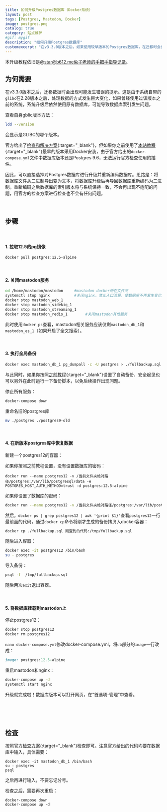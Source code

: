 ```yaml
---
title: 如何升级Postgres数据库（Docker系统）
layout: post
tags: [Postgres, Mastodon, Docker]
image: postgres.png
catalog: true 
category: 站点维护
#gif: mygif
description: "如何升级Postgres数据库"
customexcerpt: "在v3.3.0版本之后，如果使用较早版本的Postgres数据库，在迁移时会出现可能发生错误的提示。这是由于系统自带的`glibc`某次大升级，使数据库处理数据的方式发生变化，因此可能导致数据库不连续。官方给出了检查和解决方案，但由于官方给出的docker-compose.yml文件中数据库版本还是Postgres 9.6，无法运行官方检查使用的插件。因此可以选择对Postgres数据库进行升级后再检查。"
---
```


本升级教程依旧是@star@b612.me兔子老师的手把手指导记录。

## 为何需要

在v3.3.0版本之后，迁移数据时会出现可能发生错误的提示。这是由于系统自带的`glibc`在2.28版本之后，处理数据的方式发生巨大变化，如果曾经使用过该版本之前的系统，系统升级后依然使用原有数据库，可能导致数据库索引发生问题。

查看自身gblic版本方法：

```bash
ldd --version
```

会显示是GLIBC的哪个版本。

官方给出了[检查和解决方案](https://docs.joinmastodon.org/admin/troubleshooting/index-corruption/){:target="_blank"}，但如果你之前使用了[本站教程](https://pullopen.github.io/%E5%9F%BA%E7%A1%80%E6%90%AD%E5%BB%BA/2020/10/19/Mastodon-on-Docker.html){:target="_blank"}最早的版本采用Docker安装，由于官方给出的`docker-compose.yml`文件中数据库版本还是Postgres 9.6，无法运行官方检查使用的插件。

因此，可以直接选择对Postgres数据库进行升级并重新编码数据库。思路是：将数据库文件从二进制导出变为文本，将数据库升级后再导回数据库重新编码为二进制。重新编码之后数据库的索引版本将与系统保持一致，不会再出现不适配的问题，用官方的检查方案进行检查也不会有任何问题。

　　

## 步骤

　　

#### 1. 拉取12.5的pg镜像

   ```bash
   docker pull postgres:12.5-alpine
   ```

 　　

#### 2. 关闭mastodon服务

   ```bash
   cd /home/mastodon/mastodon     #mastodon docker所在文件夹
   systemctl stop nginx           #关闭nginx，禁止入口流量，使数据库不再发生变化
   docker stop mastodon_web_1
   docker stop mastodon_sidekiq_1
   docker stop mastodon_streaming_1
   docker stop mastodon_redis_1        #关闭mastodon其他服务
   ```

   此时使用`docker ps`查看，mastodon相关服务应该仅剩`mastodon_db_1`和`mastodon_es_1`（如果开启了全文搜索）。

　　

#### 3. 执行全局备份

   ```bash
   docker exec mastodon_db_1 pg_dumpall -c -U postgres > ./fullbackup.sql
   ```

   与此同时，如果你按照[之前教程](https://pullopen.github.io/%E5%9F%BA%E7%A1%80%E6%90%AD%E5%BB%BA/2020/10/19/Mastodon-on-Docker.html){:target="_blank"}设置了自动备份，安全起见也可以另外在此时运行一下备份脚本，以免后续操作出现问题。

   停止所有服务：

   ```bash
   docker-compose down
   ```

   重命名旧的postgres库
   ```bash
   mv ./postgres ./postgres9-old
   ```

　　

#### 4. 在新版本postgres库中恢复数据

   新建一个postgres12的容器：

   如果你按照之前教程设置，没有设置数据库的密码：

   ```
   docker run --name postgres12 -v /当前文件夹绝对路径/postgres:/var/lib/postgresql/data -e POSTGRES_HOST_AUTH_METHOD=trust -d postgres:12.5-alpine
   ```

   如果你设置了数据库的密码：

   ```bash
   docker run --name postgres12 -v /当前文件夹绝对路径/postgres:/var/lib/postgresql/data -e POSTGRES_PASSWORD=旧库密码 -d postgres:12.5-alpine
   ```

   然后，`docker ps | grep postgres12 | awk '{print $1}'`查看`postgres12`一行最前面的代码，通过`docker cp`命令将刚才生成的备份拷贝入docker容器：

   ```bash
   docker cp ./fullbackup.sql 刚查到的代码:/tmp/fullbackup.sql
   ```

   随后进入容器：

   ```bash
   docker exec -it postgres12 /bin/bash
   su - postgres
   ```

   导入备份：

   ```bash
   psql -f  /tmp/fullbackup.sql
   ```

   随后两次`exit`退出容器。

　　

#### 5. 将数据库挂载到mastodon上

   停止postgres12：

   ```bash
   docker stop postgres12
   docker rm postgres12
   ```

   `nano docker-compose.yml`修改docker-compose.yml，将`db`部分的`image`一行改成：

   ```ruby
   image: postgres:12.5-alpine
   ```

   重启mastodon和nginx：

   ```bash
   docker-compose up -d
   systemctl start nginx
   ```

   升级就完成啦！数据库版本可以打开网页，在“首选项-管理”中查看。

　　

　　
## 检查

   按照官方[检查方案](https://docs.joinmastodon.org/admin/troubleshooting/index-corruption/){:target="_blank"}检查即可。注意官方给出的代码均要在数据库中输入，具体需要：

   ```
   docker exec -it mastodon_db_1 /bin/bash
   su - postgres
   psql
   ```

   之后再进行输入，不要忘记分号。

   检查之后，需要再次重启：

   ```
   docker-compose down
   docker-compose up -d
   ```
